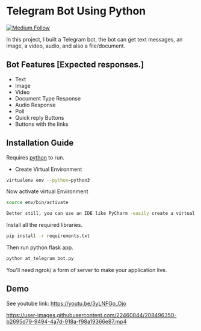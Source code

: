 # Telegram Bot Using Python

[![Medium Follow](https://travis-ci.org/joemccann/dillinger.svg?branch=master)](https://medium.com/@tolulade-ademisoye)

In this project, I built a Telegram bot, the bot can get text messages, an image, a video, audio, and 
also a file/document. 


## Bot Features [Expected responses.]

- Text
- Image
- Video
- Document Type Response
- Audio Response
- Poll
- Quick reply Buttons
- Buttons with the links

## Installation Guide

Requires [python](https://www.python.org/) to run.

* Create Virtual Environment

```sh
virtualenv env --python=python3
```
Now activate virtual Environment
```sh
source env/bin/activate

Better still, you can use an IDE like PyCharm -easily create a virtual env
```
Install all the required libraries.

```sh
pip install -r requirements.txt
```
Then run python flask app.
```sh
python at_telegram_bot.py
``` 

You'll need ngrok/ a form of server to make your application live.

## Demo

See youtube link: https://youtu.be/3yLNFGo_Ojo

https://user-images.githubusercontent.com/22460844/208496350-b2695d79-9494-4a7d-918a-f98a19366e87.mp4


